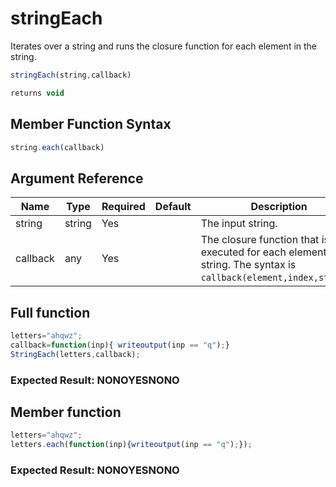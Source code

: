 # stringEach

Iterates over a string and runs the closure function for each element in the string.

```javascript
stringEach(string,callback)
```

```javascript
returns void
```

## Member Function Syntax

```javascript
string.each(callback)
```

## Argument Reference

| Name | Type | Required | Default | Description |
| --- | --- | --- | --- | --- |
| string | string | Yes |  | The input string. |
| callback | any | Yes |  | The closure function that is executed for each element in the string. The syntax is `callback(element,index,string)`. |

## Full function

```javascript
letters="ahqwz";
callback=function(inp){ writeoutput(inp == "q");}
StringEach(letters,callback);
```

### Expected Result: NONOYESNONO

## Member function

```javascript
letters="ahqwz";
letters.each(function(inp){writeoutput(inp == "q");});
```

### Expected Result: NONOYESNONO
